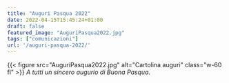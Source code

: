```yaml
---
title: "Auguri Pasqua 2022"
date: 2022-04-15T15:45:24+01:00
draft: false
featured_image: "AuguriPasqua2022.jpg"
tags: ["comunicazioni"]
url: '/auguri-pasqua-2022/'
---
```


{{< figure src="AuguriPasqua2022.jpg" alt="Cartolina auguri" class="w-60 fl" >}}
*A tutti un sincero augurio di Buona Pasqua.*
